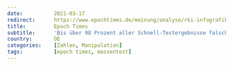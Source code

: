 ```yaml
---
date:          2021-03-17
redirect:      https://www.epochtimes.de/meinung/analyse/rki-infografik-nur-einer-von-50-positiv-getesteten-tatsaechlich-infiziert-a3470688.html
title:         Epoch Times
subtitle:      'Bis über 98 Prozent aller Schnell-Testergebnisse falsch-positiv'
country:       DE
categories:    [Zahlen, Manipulation]
tags:          [epoch times, massentest]
---
```

